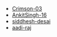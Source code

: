 - [Crimson-03](https://github.com/Crimson-03)
- [AnkitSingh-16](https://github.com/AnkitSingh-16)
- [siddhesh-desai](https://github.com/siddhesh-desai)
- [aadi-raj](https://github.com/aadi-raj)
